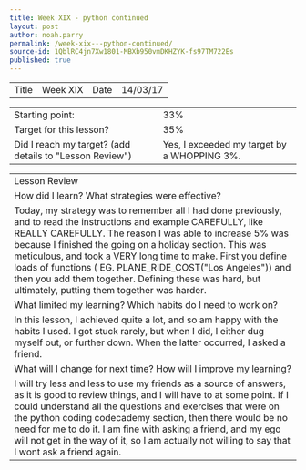 ```yaml
---
title: Week XIX - python continued
layout: post
author: noah.parry
permalink: /week-xix---python-continued/
source-id: 1QblRC4jn7Xw1801-MBXb950vmDKHZYK-fs97TM722Es
published: true
---
```

<table>
  <tr>
    <td>Title</td>
    <td>Week XIX</td>
    <td>Date</td>
    <td>14/03/17</td>
  </tr>
</table>


<table>
  <tr>
    <td>Starting point:</td>
    <td>33%</td>
  </tr>
  <tr>
    <td>Target for this lesson?</td>
    <td>35%</td>
  </tr>
  <tr>
    <td>Did I reach my target? 
(add details to "Lesson Review")</td>
    <td> Yes, I exceeded my target by a WHOPPING 3%.</td>
  </tr>
</table>


<table>
  <tr>
    <td>Lesson Review</td>
  </tr>
  <tr>
    <td>How did I learn? What strategies were effective? </td>
  </tr>
  <tr>
    <td>Today, my strategy was to remember all I had done previously, and to read the instructions and example CAREFULLY, like REALLY CAREFULLY. The reason I was able to increase 5% was because I finished the going on a holiday section. This was meticulous, and took a VERY long time to make. First you define loads of functions ( EG. PLANE_RIDE_COST("Los Angeles")) and then you add them together. Defining these was hard, but ultimately, putting them together was harder. </td>
  </tr>
  <tr>
    <td>What limited my learning? Which habits do I need to work on? </td>
  </tr>
  <tr>
    <td>In this lesson, I achieved quite a lot, and so am happy with the habits I used. I got stuck rarely, but when I did, I either dug myself out, or further down. When the latter occurred, I asked a friend.</td>
  </tr>
  <tr>
    <td>What will I change for next time? How will I improve my learning?</td>
  </tr>
  <tr>
    <td>I will try less and less to use my friends as a source of answers, as it is good to review things, and I will have to at some point. If I could understand all the questions and exercises that were on the python coding codecademy section, then there would be no need for me to do it. I am fine with asking a friend, and my ego will not get in the way of it, so I am actually not willing to say that I wont ask a friend again.</td>
  </tr>
</table>


